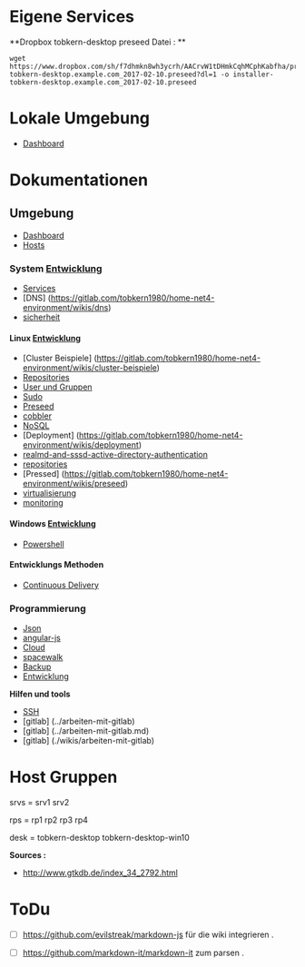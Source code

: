 Eigene Services
=============

**Dropbox tobkern-desktop preseed Datei : **
```
wget https://www.dropbox.com/sh/f7dhmkn8wh3ycrh/AACrvW1tDHmkCqhMCphKabfha/preseed/installer-tobkern-desktop.example.com_2017-02-10.preseed?dl=1 -o installer-tobkern-desktop.example.com_2017-02-10.preseed
```

Lokale Umgebung
=============

* [Dashboard](http://192.168.4.14/~tobkern/startmin-master/pages/server.html)


Dokumentationen
===============

## Umgebung
* [Dashboard](https://gitlab.com/tobkern1980/home-net4-environment/wikis/dashboard)
* [Hosts](https://gitlab.com/tobkern1980/home-net4-environment/wikis/hosts)

### System [Entwicklung](https://gitlab.com/tobkern1980/home-net4-environment/wikis/entwicklung)
* [Services](https://gitlab.com/tobkern1980/home-net4-environment/wikis/services)
* [DNS] (https://gitlab.com/tobkern1980/home-net4-environment/wikis/dns)
* [sicherheit](https://gitlab.com/tobkern1980/home-net4-environment/wikis/sicherheit)

#### Linux [Entwicklung](https://gitlab.com/tobkern1980/home-net4-environment/wikis/entwicklung)
* [Cluster Beispiele] (https://gitlab.com/tobkern1980/home-net4-environment/wikis/cluster-beispiele)
* [Repositories](https://gitlab.com/tobkern1980/home-net4-environment/wikis/repositories)
* [User und Gruppen](https://gitlab.com/tobkern1980/home-net4-environment/wikis/user-und-gruppen)
* [Sudo](https://gitlab.com/tobkern1980/home-net4-environment/wikis/sudo)
* [Preseed](https://gitlab.com/tobkern1980/home-net4-environment/wikis/preseed)
* [cobbler](https://gitlab.com/tobkern1980/home-net4-environment/wikis/cobbler)
* [NoSQL](https://gitlab.com/tobkern1980/home-net4-environment/wikis/nosql)
* [Deployment] (https://gitlab.com/tobkern1980/home-net4-environment/wikis/deployment)
* [realmd-and-sssd-active-directory-authentication](https://gitlab.com/tobkern1980/home-net4-environment/wikis/realmd-and-sssd-active-directory-authentication)
* [repositories](https://gitlab.com/tobkern1980/home-net4-environment/wikis/repositories)
* [Pressed] (https://gitlab.com/tobkern1980/home-net4-environment/wikis/preseed)
* [virtualisierung](https://gitlab.com/tobkern1980/home-net4-environment/wikis/virtualisierung)
* [monitoring](https://gitlab.com/tobkern1980/home-net4-environment/wikis/monitoring)

#### Windows [Entwicklung](https://gitlab.com/tobkern1980/home-net4-environment/wikis/entwicklung)
* [Powershell](https://gitlab.com/tobkern1980/home-net4-environment/wikis/powershell-basic)

#### Entwicklungs Methoden
* [Continuous Delivery](https://gitlab.com/tobkern1980/home-net4-environment/wikis/continuous-delivery)

### Programmierung 
* [Json](https://gitlab.com/tobkern1980/home-net4-environment/wikis/json)
* [angular-js](https://gitlab.com/tobkern1980/home-net4-environment/wikis/angular-js)
* [Cloud](https://gitlab.com/tobkern1980/home-net4-environment/wikis/cloud)
* [spacewalk](https://gitlab.com/tobkern1980/home-net4-environment/wikis/spacewalk)
* [Backup](https://gitlab.com/tobkern1980/home-net4-environment/wikis/backup)
* [Entwicklung](https://gitlab.com/tobkern1980/home-net4-environment/wikis/entwicklung)


**Hilfen und tools**
* [SSH](https://gitlab.com/tobkern1980/home-net4-environment/wikis/arbeiten-mit-ssh)
* [gitlab] (../arbeiten-mit-gitlab)
* [gitlab] (../arbeiten-mit-gitlab.md)
* [gitlab] (./wikis/arbeiten-mit-gitlab)

Host Gruppen
===========

srvs = srv1 srv2

rps = rp1 rp2 rp3 rp4 

desk = tobkern-desktop tobkern-desktop-win10

**Sources :**

 *  http://www.gtkdb.de/index_34_2792.html

ToDu
====
* [ ]  https://github.com/evilstreak/markdown-js für die wiki integrieren .

* [ ]  https://github.com/markdown-it/markdown-it zum parsen .